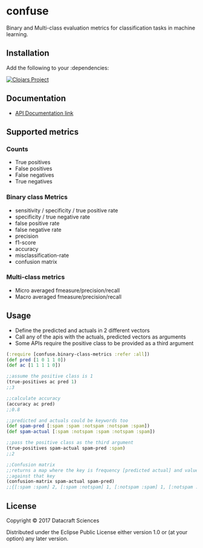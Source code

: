 # confuse

Binary and Multi-class evaluation metrics for classification tasks in machine learning.

## Installation

Add the following to your :dependencies:

[![Clojars Project](https://img.shields.io/clojars/v/datacraft-sciences/confuse.svg)](https://clojars.org/datacraft-sciences/confuse)

## Documentation

* [API Documentation link](https://datacraft-sciences.github.io/confuse/)

## Supported metrics

### Counts 
* True positives
* False positives
* False negatives
* True negatives 

### Binary class Metrics

* sensitivity / specificity / true positive rate
* specificity / true negative rate
* false positive rate
* false negative rate
* precision
* f1-score
* accuracy
* misclassification-rate
* confusion matrix

### Multi-class metrics
* Micro averaged fmeasure/precision/recall
* Macro averaged fmeasure/precision/recall

## Usage

* Define the predicted and actuals in 2 different vectors
* Call any of the apis with the actuals, predicted vectors as arguments
* Some APIs require the positive class to be provided as a third argument 

```  clojure
(:require [confuse.binary-class-metrics :refer :all])
(def pred [1 0 1 1 0])
(def ac [1 1 1 1 0])

;;assume the positive class is 1
(true-positives ac pred 1)
;;3

;;calculate accuracy
(accuracy ac pred)
;;0.8

;;predicted and actuals could be keywords too
(def spam-pred [:spam :spam :notspam :notspam :spam])
(def spam-actual [:spam :notspam :spam :notspam :spam])

;;pass the positive class as the third argument
(true-positives spam-actual spam-pred :spam)
;;2

;;Confusion matrix
;;returns a map where the key is frequency [predicted actual] and value is the count 
;;against that key 
(confusion-matrix spam-actual spam-pred)
;;{[:spam :spam] 2, [:spam :notspam] 1, [:notspam :spam] 1, [:notspam :notspam] 1}
```
## License

Copyright © 2017 Datacraft Sciences

Distributed under the Eclipse Public License either version 1.0 or (at
your option) any later version.
